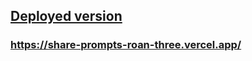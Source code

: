 ## [Deployed version](https://share-prompts-roan-three.vercel.app/)
### https://share-prompts-roan-three.vercel.app/


